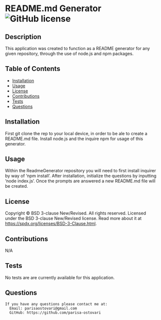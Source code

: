 # README.md Generator ![GitHub license](https://img.shields.io/badge/license-BSD%203-clause%20New/Revised-blue.svg)

  ## Description
  This application was created to function as a README generator for any given repository, through the use of node.js and npm packages. 

  ## Table of Contents
  - [Installation](#installation)
  - [Usage](#usage)
  - [License](#license)
  - [Contributions](#contributions)
  - [Tests](#tests)
  - [Questions](#questions)

  ## Installation 
  First git clone the rep to your local device, in order to be ale to create a README.md file. Install node.js and the inquire npm for usage of this generator.

  ## Usage
  Within the ReadmeGenerator repository you will need to first install inquirer by way of ‘npm install’. After installation, initialize the questions by inputting ‘node index.js’. Once the prompts are answered a new README.md file will be created.

  ## License
  Copyright © BSD 3-clause New/Revised. All rights reserved. 
  Licensed under the BSD 3-clause New/Revised license.
  Read more about it at https://spdx.org/licenses/BSD-3-Clause.html.

  ## Contributions
  N/A

  ## Tests
  No tests are are currently available for this application. 

  ## Questions

    If you have any questions please contact me at:
      Email: parisaostovari@gmail.com
      GitHub: https://github.com/parisa-ostovari
